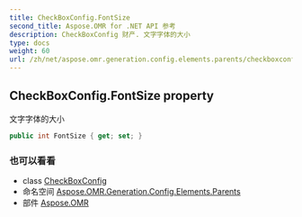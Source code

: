 ```yaml
---
title: CheckBoxConfig.FontSize
second_title: Aspose.OMR for .NET API 参考
description: CheckBoxConfig 财产. 文字字体的大小
type: docs
weight: 60
url: /zh/net/aspose.omr.generation.config.elements.parents/checkboxconfig/fontsize/
---
```

## CheckBoxConfig.FontSize property

文字字体的大小

```csharp
public int FontSize { get; set; }
```

### 也可以看看

* class [CheckBoxConfig](../)
* 命名空间 [Aspose.OMR.Generation.Config.Elements.Parents](../../checkboxconfig/)
* 部件 [Aspose.OMR](../../../)


